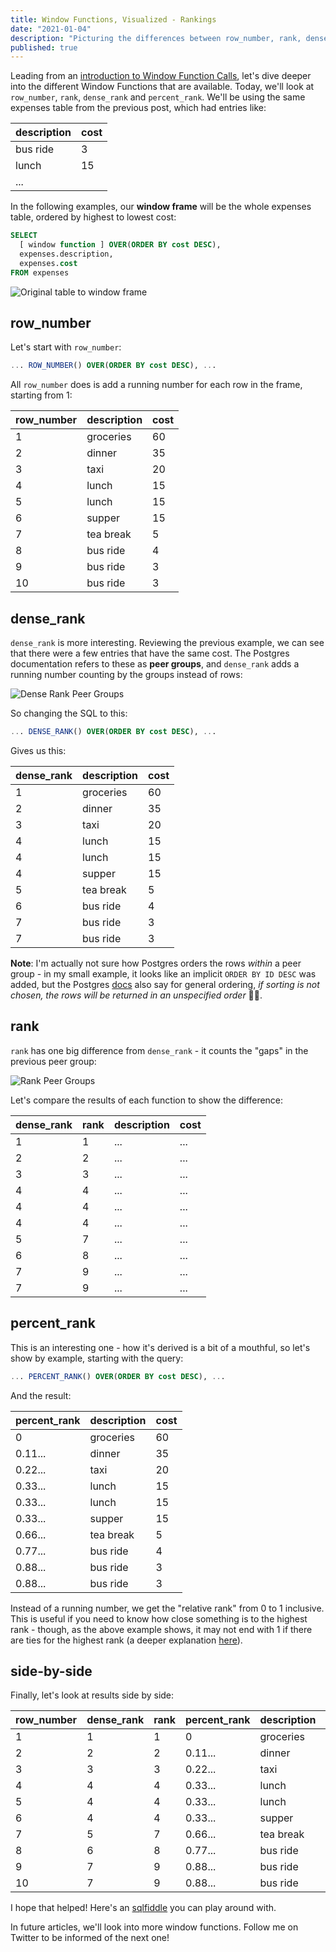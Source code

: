 ```yaml
---
title: Window Functions, Visualized - Rankings
date: "2021-01-04"
description: "Picturing the differences between row_number, rank, dense_rank and percent_rank."
published: true
---
```


Leading from an [introduction to Window Function Calls](/blog/window-function-calls-an-introduction/), let's dive deeper into the different Window Functions that are available. Today, we'll look at `row_number`, `rank`, `dense_rank` and `percent_rank`. We'll be using the same expenses table from the previous post, which had entries like:

| description | cost |
| ----------- | ---- |
| bus ride    | 3    |
| lunch       | 15   |
| ...         |      |

In the following examples, our **window frame** will be the whole expenses table, ordered by highest to lowest cost:
```sql
SELECT
  [ window function ] OVER(ORDER BY cost DESC),
  expenses.description,
  expenses.cost
FROM expenses
```

![Original table to window frame](./window_frame.png)


## row_number
Let's start with `row_number`:
```sql
... ROW_NUMBER() OVER(ORDER BY cost DESC), ...
```

All `row_number` does is add a running number for each row in the frame, starting from 1:

| row_number | description | cost |
| ---------- | ----------- | ---- |
| 1          | groceries   | 60   |
| 2          | dinner      | 35   |
| 3          | taxi        | 20   |
| 4          | lunch       | 15   |
| 5          | lunch       | 15   |
| 6          | supper      | 15   |
| 7          | tea break   | 5    |
| 8          | bus ride    | 4    |
| 9          | bus ride    | 3    |
| 10         | bus ride    | 3    |


## dense_rank
`dense_rank` is more interesting. Reviewing the previous example, we can see that there were a few entries that have the same cost. The Postgres documentation refers to these as **peer groups**, and `dense_rank` adds a running number counting by the groups instead of rows:

![Dense Rank Peer Groups](./dense_rank.png)

So changing the SQL to this:
```sql
... DENSE_RANK() OVER(ORDER BY cost DESC), ...
```

Gives us this:

| dense_rank | description | cost |
| ---------- | ----------- | ---- |
| 1          | groceries   | 60   |
| 2          | dinner      | 35   |
| 3          | taxi        | 20   |
| 4          | lunch       | 15   |
| 4          | lunch       | 15   |
| 4          | supper      | 15   |
| 5          | tea break   | 5    |
| 6          | bus ride    | 4    |
| 7          | bus ride    | 3    |
| 7          | bus ride    | 3    |

**Note**: I'm actually not sure how Postgres orders the rows _within_ a peer group - in my small example, it looks like an implicit `ORDER BY ID DESC` was added, but the Postgres [docs](https://www.postgresql.org/docs/current/queries-order.html) also say for general ordering, _if sorting is not chosen, the rows will be returned in an unspecified order_ 🤷‍♂️.


## rank
`rank` has one big difference from `dense_rank` - it counts the "gaps" in the previous peer group:

![Rank Peer Groups](./rank.png)

Let's compare the results of each function to show the difference:

| dense_rank | rank | description | cost |
| ---------- | ---- | ----------- | ---- |
| 1          | 1    | ...         | ...  |
| 2          | 2    | ...         | ...  |
| 3          | 3    | ...         | ...  |
| 4          | 4    | ...         | ...  |
| 4          | 4    | ...         | ...  |
| 4          | 4    | ...         | ...  |
| 5          | 7    | ...         | ...  |
| 6          | 8    | ...         | ...  |
| 7          | 9    | ...         | ...  |
| 7          | 9    | ...         | ...  |


## percent_rank

This is an interesting one - how it's derived is a bit of a mouthful, so let's show by example, starting with the query:
```sql
... PERCENT_RANK() OVER(ORDER BY cost DESC), ...
```

And the result:

| percent_rank | description | cost |
| ------------ | ----------- | ---- |
| 0            | groceries   | 60   |
| 0.11...      | dinner      | 35   |
| 0.22...      | taxi        | 20   |
| 0.33...      | lunch       | 15   |
| 0.33...      | lunch       | 15   |
| 0.33...      | supper      | 15   |
| 0.66...      | tea break   | 5    |
| 0.77...      | bus ride    | 4    |
| 0.88...      | bus ride    | 3    |
| 0.88...      | bus ride    | 3    |

Instead of a running number, we get the "relative rank" from 0 to 1 inclusive. This is useful if you need to know how close something is to the highest rank - though, as the above example shows, it may not end with 1 if there are ties for the highest rank (a deeper explanation [here](https://dba.stackexchange.com/a/144015)).

## side-by-side

Finally, let's look at results side by side:

| row_number | dense_rank | rank | percent_rank | description | cost |
| ---------- | ---------- | ---- | ------------ | ----------- | ---- |
| 1          | 1          | 1    | 0            | groceries   | 60   |
| 2          | 2          | 2    | 0.11...      | dinner      | 35   |
| 3          | 3          | 3    | 0.22...      | taxi        | 20   |
| 4          | 4          | 4    | 0.33...      | lunch       | 15   |
| 5          | 4          | 4    | 0.33...      | lunch       | 15   |
| 6          | 4          | 4    | 0.33...      | supper      | 15   |
| 7          | 5          | 7    | 0.66...      | tea break   | 5    |
| 8          | 6          | 8    | 0.77...      | bus ride    | 4    |
| 9          | 7          | 9    | 0.88...      | bus ride    | 3    |
| 10         | 7          | 9    | 0.88...      | bus ride    | 3    |


I hope that helped! Here's an [sqlfiddle](http://sqlfiddle.com/#!17/d3ff0a/8) you can play around with.

In future articles, we'll look into more window functions. Follow me on Twitter to be informed of the next one!

